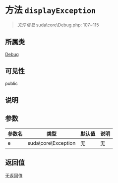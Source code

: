 # 方法 `displayException`

> *文件信息* suda\core\Debug.php: 107~115

## 所属类 

[Debug](../Debug.md)

## 可见性

public

## 说明



## 参数


| 参数名 | 类型 | 默认值 | 说明 |
|--------|-----|-------|-------|
| e |  suda\core\Exception | 无 | 无 |



## 返回值

无返回值
